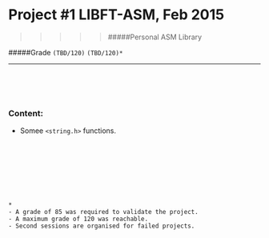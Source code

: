 # Project #1 LIBFT-ASM, Feb 2015
>>>>> #####Personal ASM Library

#####Grade ``(TBD/120)`` ``(TBD/120)*``
--------  -----------------------
<br>

<br>

<br>

### Content:
* Somee `<string.h>` functions.
<br><br><br><br><br><br><br><br>

```
*
- A grade of 85 was required to validate the project.
- A maximum grade of 120 was reachable.
- Second sessions are organised for failed projects.
```
